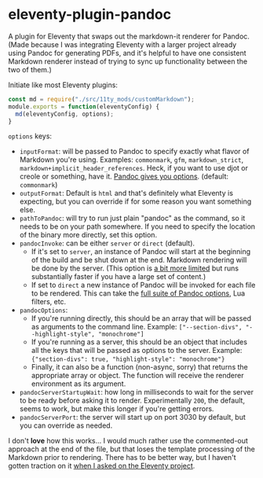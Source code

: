 # eleventy-plugin-pandoc

A plugin for Eleventy that swaps out the markdown-it renderer
for Pandoc. (Made because I was integrating Eleventy with a
larger project already using Pandoc for generating PDFs, and
it's helpful to have one consistent Markdown renderer instead
of trying to sync up functionality between the two of them.)

Initiate like most Eleventy plugins:
```js
const md = require("./src/11ty_mods/customMarkdown");
module.exports = function(eleventyConfig) {
  md(eleventyConfig, options);
}
```

`options` keys:
* `inputFormat`: will be passed to Pandoc to specify exactly
   what flavor of Markdown you're using. Examples: `commonmark`, `gfm`,
   `markdown_strict`, `markdown+implicit_header_references`. Heck, if
   you want to use djot or creole or something, have it. 
   [Pandoc gives you options](https://pandoc.org/MANUAL.html#option--from).
   (default: `commonmark`)
* `outputFormat`: Default is `html` and that's definitely what Eleventy
   is expecting, but you can override if for some reason you want
   something else.
* `pathToPandoc`: will try to run just plain "pandoc" as the command,
   so it needs to be on your path somewhere. If you need to specify
   the location of the binary more directly, set this option.
* `pandocInvoke`: can be either `server` or `direct` (default).
  * If it's set to `server`, an instance of Pandoc will start at the
    beginning of the build and be shut down at the end. Markdown
    rendering will be done by the server. (This option is 
    [a bit more limited](https://github.com/jgm/pandoc/blob/master/doc/pandoc-server.md)
    but runs substantially faster if you have a large set of content.)
  * If set to `direct` a new instance of Pandoc will be invoked for each
    file to be rendered. This can take the 
    [full suite of Pandoc options](https://pandoc.org/MANUAL.html), 
    Lua filters, etc.
* `pandocOptions`:
   * If you're running directly, this should be an array that will
     be passed as arguments to the command line. Example: `["--section-divs",
     "--highlight-style", "monochrome"]`
   * If you're running as a server, this should be an
     object that includes all the keys that will be passed as options to
     the server. Example: `{"section-divs": true, "highlight-style": "monochrome"}`
   * Finally, it can also be a function (non-async, sorry) that returns the
     appropriate array or object. The function will receive the renderer 
     environment as its argument. 
* `pandocServerStartupWait`: how long in milliseconds to wait for the server
   to be ready before asking it to render. Experimentally `200`, the default,
   seems to work, but make this longer if you're getting errors.
* `pandocServerPort`: the server will start up on port 3030 by default, but
   you can override as needed.

I don't **love** how this works... I would much rather use the commented-out
approach at the end of the file, but that loses the template processing of
the Markdown prior to rendering. There has to be better way, but I haven't gotten
traction on it [when I asked on the Eleventy project](https://github.com/11ty/eleventy/discussions/3381).
